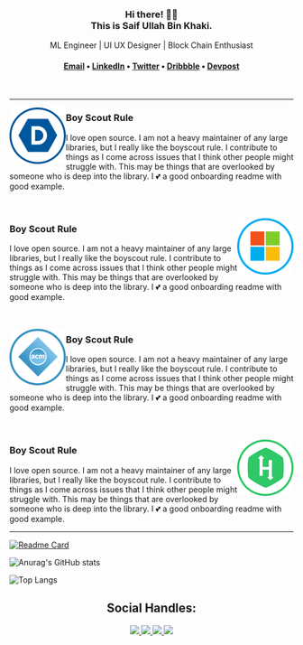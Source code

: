 <div align="center">
    <h3>Hi there! 👋🤓<br>This is Saif Ullah Bin Khaki.</h3>
    <p>ML Engineer | UI UX Designer | Block Chain Enthusiast</p>
    
<h4> <a href="saifbinkhaki.official@gmail.com">Email</a> • <a href="https://www.linkedin.com/in/saif-ullah-bin-khaki-57ba45170/">LinkedIn</a> • <a href="https://twitter.com/KhakiBin">Twitter</a> • <a href="https://dribbble.com/saifullahbinkhaki">Dribbble</a> • <a href="https://devpost.com/saifbinkhaki-official">Devpost</a></h4>
    
</div>
<br>

  ---
 
 <p>
  <img width="100" align='left' src="https://github.com/SaifKhaki/SaifKhaki/blob/main/DPOST.png">
</p>
 
### Boy Scout Rule

I love open source.  I am not a heavy maintainer of any large libraries, but I really like the boyscout rule.  I contribute to things as I come across issues that I think other people might struggle with.  This may be things that are overlooked by someone who is deep into the library.  I 💕 a good onboarding readme with good example.
<br>
<br>
<br>
 <p>
  <img width="100" align='right' src="https://github.com/SaifKhaki/SaifKhaki/blob/main/MST.png">
</p>
 
### Boy Scout Rule

I love open source.  I am not a heavy maintainer of any large libraries, but I really like the boyscout rule.  I contribute to things as I come across issues that I think other people might struggle with.  This may be things that are overlooked by someone who is deep into the library.  I 💕 a good onboarding readme with good example.
 <br>
 <br>
 <br>
 <p>
  <img width="100" align='left' src="https://github.com/SaifKhaki/SaifKhaki/blob/main/ACM.png">
</p>
 
### Boy Scout Rule

I love open source.  I am not a heavy maintainer of any large libraries, but I really like the boyscout rule.  I contribute to things as I come across issues that I think other people might struggle with.  This may be things that are overlooked by someone who is deep into the library.  I 💕 a good onboarding readme with good example.
 <br>
 <br>
 <br>
 <p>
  <img width="100" align='right' src="https://github.com/SaifKhaki/SaifKhaki/blob/main/HRANK.png">
</p>
 
### Boy Scout Rule

I love open source.  I am not a heavy maintainer of any large libraries, but I really like the boyscout rule.  I contribute to things as I come across issues that I think other people might struggle with.  This may be things that are overlooked by someone who is deep into the library.  I 💕 a good onboarding readme with good example.

 ---
 
[![Readme Card](https://github-readme-stats.vercel.app/api/pin/?username=SaifKhaki&repo=Ensemble-Learners&theme=dark)](https://github.com/SaifKhaki/Ensemble-Learners)

![Anurag's GitHub stats](https://github-readme-stats.vercel.app/api?username=SaifKhaki&show_icons=true&theme=dark)

![Top Langs](https://github-readme-stats.vercel.app/api/top-langs/?username=SaifKhaki&layout=compact&theme=dark)

<h2 align="Center">Social Handles: </h2>
<p align="Center">
   <a href="https://www.facebook.com/saifullah.khaki.1/">
    <img src="https://img.shields.io/badge/Facebook-SaifKhaki-blue">
  </a>
   <a href="https://www.linkedin.com/in/saif-ullah-bin-khaki-57ba45170/">
    <img src="https://img.shields.io/badge/Linkedin-SaifBinKhaki-yellow">
  </a>
  <a href="https://devpost.com/saifbinkhaki-official?ref_content=user-portfolio&ref_feature=portfolio&ref_medium=global-nav">
    <img src="https://img.shields.io/badge/Devpost-Saifbinkhaki-green">
  </a>
   <a href="https://dribbble.com/saifullahbinkhaki">
    <img src="https://img.shields.io/badge/dribbble-SaifKhaki-lightblue">
  </a> 
</p>
